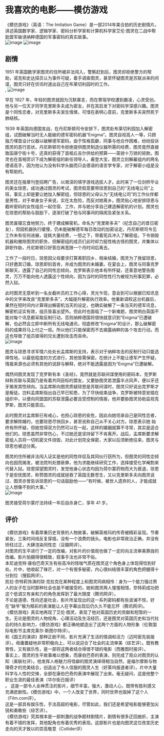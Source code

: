 #               我喜欢的电影——模仿游戏
《模仿游戏》（英语：The Imitation Game）是一部2014年美合拍的历史剧情片。讲述英国数学家、逻辑学家、密码分析学家和计算机科学家艾伦·图灵在二战中帮助盟军破译纳粹德国的军事密码的真实故事。<br>
![image](http://thyrsi.com/t6/386/1539264067x-1404775605.jpg)
![image](http://thyrsi.com/t6/386/1539264135x-1566688526.jpg)

## 剧情
1951 年英国数学家图灵的住所被非法闯入，警察赶到后，图灵却拒绝警方的帮助，诺克和史达探员认为事件可疑，着手调查图灵，甚至怀疑图灵是苏联派来的间谍，图灵只好在侦讯时道出自己在布莱切利园时的工作。<br>,
![image](http://thyrsi.com/t6/386/1539269198x-1404817712.jpg)

早在 1927 年，年轻的图灵就因为沉默寡言，而在寄宿学校遭到霸凌，心灵受创。他与另一位天才同学克里斯多夫成为密友，并在其启发下对密码学深感兴趣。图灵是个同性恋者，对克里斯多夫渐生情愫，可惜在表明心意前，克里斯多夫突然死于肺结核。

1939 年英国向德国宣战，在丹尼斯顿司令安排下，图灵赴布莱切利园加入解密组，试图破解当时无人能破的德军密码机器“Enigma”。图灵自视高人一等，只顾独力埋首设计仪器以破解德军密码，由于性格孤僻，同事与他合作困难，纷纷投诉图灵的恶行恶状。丹尼斯顿司令拒绝提供图灵制造仪器所需的经费，图灵竟然直接致函唐宁街十号，还真的获得了首相丘吉尔供给的预算——英镑十万镑的钜款。图灵也在首相赏识下成为解密组的新任领导人，甫登大宝，图灵立刻解雇组内的两名德语高手，因为他认为没有科学头脑而只会德语的语言学专家，对于解密小组是没有帮助的。

图灵还在报章刊登招聘广告，以艰深的填字游戏选拔人才。此时来了一位剑桥毕业的美女琼恩，成功通过图灵的考试，图灵假意要带琼恩到自己的“无线电公司”上班，事实上却是要让她加入解密组，但琼恩的父母认为“无线电公司”的工作伙伴都是男性，对于单身女子来说，实在太危险，而反对她离乡。图灵贴心地安排琼恩与截听密码的女性组员一起住宿、工作，并与她分享自己建造解密机的计划。图灵也在琼恩的帮助与鼓励下，逐渐打破了他与同事间的隔阂及紧张关系。

图灵废寝忘食地努力，终于建成解密机，命名为“克里斯多夫”（纪念自己的昔日密友），但因机器执行缓慢，仍未能破解德军每日改动的加密设定。丹尼斯顿司令见工作未有任何进展，徒耗大量经费，一怒之下，带着宪兵冲入了解密组，下令销毁机器和撤除图灵的职务，但解密组的成员们此时却力挺性格古怪的图灵，并集体以辞职作胁，丹尼斯顿只好答应再宽限一个月时间后离去。

工作了一段时日，琼恩因父母要求打算离职回乡，相亲结婚，图灵为了挽留琼恩，只好邀其订婚，琼恩即刻首肯，并成为图灵的未婚妻。在宴会上，图灵与同事克罗斯聊天，透露了自己的同性恋倾向，克罗斯表示他本有所怀疑，还善意地警告图灵，万万不能向他人透露这个性倾向，因为当时的同性性行为被视为刑事犯罪，必然入狱。

此时图灵无意听到一名女截听员的工作心得，灵光乍现，意会到可以根据已知讯息中的文字来改良“克里斯多夫”，大幅提升解密执行效率。他重新调校这台机器后，果然在短时间内计算得出解密机当天的设定，也确实破解了一条当天的德军讯息，解密机证实有效，组员皆喜出望外。但此时也面临了一个新难题，图灵明白英国不能对每个讯息都采取反制行动，否则纳粹德国将很快就意识到“Enigma”已遭破解，也必然会立即中断所有无线电通讯，彻底修改“Enigma”的设计，那么破解密码的成果将马上付之一炬。所以他们只能保密而不去揭露纳粹的各个攻击行动，而这也导致了组员彼得的兄长遭到攻击而丧命。<br>
![image](http://thyrsi.com/t6/386/1539269268x-1566688526.jpg)

图灵与琼恩寻求军情六处处长孟席斯的支持，表示对于纳粹攻击的反制行动只能选择性地，以最低程度的方式进行，其他皆需保密。在统计上不能让德军产生怀疑，情报来源也必须有其他的说辞与解释，绝对不能透露是因为“Enigma”已遭破解。

偶然间图灵发现了克罗斯有本《圣经》，竟然就是苏联间谍使用的密码本，克罗斯辩称苏联与英国乃是有着共同目标的盟友，又要胁图灵若泄露半点风声，便以牙还牙揭发其性倾向。当孟席斯向图灵质疑琼恩是苏联间谍时，图灵只好说出克罗斯才是叛徒。岂料孟席斯指出自己早已知悉，为了尽快结束战争，克罗斯被特意安插在组织中，以便向同盟国的苏联泄露必要且受控制的情报，他并要胁图灵协助监视克罗斯，图灵只能答应。

此时图灵对孟席斯已有戒心，也担心琼恩的安危，因此向她坦承自己是同性恋者，要求解除婚约，也要琼恩尽快回乡，甚至讹称自己从不关心对方。琼恩表示她 始终有所怀疑，但她觉得双方仍然可以在一起，这样的婚姻就算不寻常，其实是适合他们的。琼恩虽然非常伤心，不过她还是坚持留下不肯离开。战后，孟席斯要求解密组人员将一切机密文件烧毁，对此计划完全保密，大家以后须断绝往来，图灵与琼恩也被迫分离。

图灵的住所被非法闯入证实是他的同性伴侣及其同伙行窃所为，但图灵的同性恋倾向也因而揭发，被法院判处猥亵罪，他为求能继续研究工作，选择接受化学阉割来代替入狱。琼恩探望图灵时，发觉他身心状态均因为荷尔蒙药物而大为衰退，琼恩于是安抚图灵，称赞图灵的成就拯救了英国无数苍生，又以克里斯多夫向图灵说过、图灵亦曾告诉琼恩的一句话鼓励他——“有时候，被世人遗弃的人，才能成就让人想像不到的大事。”<br>
![image](http://thyrsi.com/t6/386/1539264280x-1404755462.jpg)

图灵接受荷尔蒙疗法持续一年后自杀身亡，享年 41 岁。

## 评价
《模仿游戏》有着厚重历史背景的人物故事，破解英格玛的传奇被精彩呈现。节奏紧张，三条时间线反复穿插，没有一个浪费的镜头。电影也非常政治正确，并没有矫枉过正，大肆渲染同性恋（豆瓣网评）。<br>
对图灵的生平进行了一定的改编，对影片的价值观也做了一定的向主流审美靠拢的改编。影片拍摄得很精致，叙事手法也非常不俗。<br>
本尼迪克特·康伯巴奇天生有些高冷的怪咖气质在图灵这个角色身上体现得恰到好处。片中，他收起了锋芒，对一个有很多秘密，内心很纠结很丰富的角色把握得十分到位（搜狐网评）。<br>
凯拉·奈特莉饰演的琼·克拉克在某种程度上和图灵同病相怜：身为一个能力强过男人的女子在当时那种社会也是不被接受的，她和图灵两人惺惺相惜，奈特莉成功把这个低调又有亲和力的角色发挥到了最大限度（腾讯网评）。<br>
不论是道德、性向还是社会，影片所呈现出的这一系列密码都有些波澜不惊，好在“缺爷”极为精彩的表演能让人在字幕出现后仍久久不能忘怀（腾讯网评)。<br>
《模仿游戏》真实地再现了艾伦·图灵，表现了他对英国历史的贡献和短暂的一生。无论是图灵的人物视角、心理活动及生活经历，还是图灵对英国历史和当代社会的持久影响力，《模仿游戏》都正确地塑造出了这两个方面的人物形象（伦敦国际电影节主席克莱尔·斯图尔特评）。<br>
和《国王的演讲》那种正剧不同，影片充满了生活的情调和活力（迈阿密先驱报评）。毋庸置疑地非常积极向上，可以说迎合了社会的主流审美（综艺评）。既有教育性，又有娱乐性，是一部将这两者结合得很不错的电影（西雅图时报评）。<br>
事实上，图灵的生平故事难以想象，而康伯巴奇的表演，则完成了观众对图灵的认知（美联社评）。他发挥人格魅力将怪癖的图灵演绎得相当自然，是福尔摩斯与物理奇才的完美结合，创造出了令人信服的图灵人生（好莱坞报道者评）。片中大量科学与人性的交锋，全部在康伯巴奇的表演中展现了出来。毫无疑问，这是他整个职业生涯的最佳表演（华尔街日报评）<br>。
这是一部令人全神贯注的影片，细节丰富。强大，激动人心，既带有胜利感又充满悲剧性。《模仿游戏》中，一个人改变了世界，同时世界也毁掉了这个人（Film.com评）。<br>
这是一部具有娱乐性，手法高超的电影，尽管如此，我们还是希望电影能够更加尖锐和勇敢些（综艺评）。<br>
《模仿游戏》究其根本是一部刺激的战争题材剧情片，剧情有很多迂回曲折，主演有着不错的发挥，其他配角也有着优秀的表现。这部影片也是向图灵这位改变历史走向的天才致以的崇高敬意（Collider评）
